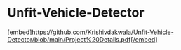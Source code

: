 # Unfit-Vehicle-Detector
[embed]https://github.com/Krishivdakwala/Unfit-Vehicle-Detector/blob/main/Project%20Details.pdf[/embed]
